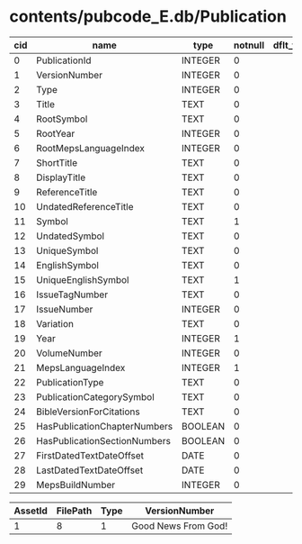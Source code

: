# contents/pubcode_E.db/Publication

|cid|name|type|notnull|dflt_value|pk|
| - | -- | -- | ----- | -------- | - |
|0|PublicationId|INTEGER|0||1|
|1|VersionNumber|INTEGER|0||0|
|2|Type|INTEGER|0||0|
|3|Title|TEXT|0||0|
|4|RootSymbol|TEXT|0||0|
|5|RootYear|INTEGER|0||0|
|6|RootMepsLanguageIndex|INTEGER|0||0|
|7|ShortTitle|TEXT|0||0|
|8|DisplayTitle|TEXT|0||0|
|9|ReferenceTitle|TEXT|0||0|
|10|UndatedReferenceTitle|TEXT|0||0|
|11|Symbol|TEXT|1||0|
|12|UndatedSymbol|TEXT|0||0|
|13|UniqueSymbol|TEXT|0||0|
|14|EnglishSymbol|TEXT|0||0|
|15|UniqueEnglishSymbol|TEXT|1||0|
|16|IssueTagNumber|TEXT|0||0|
|17|IssueNumber|INTEGER|0||0|
|18|Variation|TEXT|0||0|
|19|Year|INTEGER|1||0|
|20|VolumeNumber|INTEGER|0||0|
|21|MepsLanguageIndex|INTEGER|1||0|
|22|PublicationType|TEXT|0||0|
|23|PublicationCategorySymbol|TEXT|0||0|
|24|BibleVersionForCitations|TEXT|0||0|
|25|HasPublicationChapterNumbers|BOOLEAN|0||0|
|26|HasPublicationSectionNumbers|BOOLEAN|0||0|
|27|FirstDatedTextDateOffset|DATE|0||0|
|28|LastDatedTextDateOffset|DATE|0||0|
|29|MepsBuildNumber|INTEGER|0||0|

| AssetId | FilePath | Type | VersionNumber |
| - | - | - | - |
|1|8|1|Good News From God!|fg|2012|0|Good News|Good News  (fg)|Good News|Good News|fg|fg|fg|fg|fg|0|0||2012|0|0|Brochure|brch|NWTR|1|0|19691231|19691231|8427|
